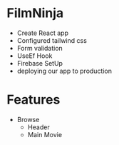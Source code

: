 # FilmNinja

- Create React app
- Configured tailwind css 
- Form validation 
- UseEf Hook
- Firebase SetUp
- deploying our app to production



# Features

- Browse
  - Header
  - Main Movie
     